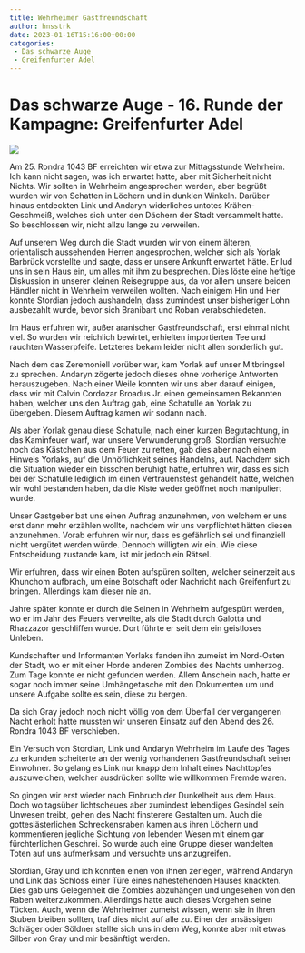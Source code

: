 ```yaml
---
title: Wehrheimer Gastfreundschaft
author: hnsstrk
date: 2023-01-16T15:16:00+00:00
categories:
 - Das schwarze Auge
 - Greifenfurter Adel
---
```

# Das schwarze Auge - 16. Runde der Kampagne: Greifenfurter Adel

![](/uploads/wehrheim7-768x512.png)

Am 25. Rondra 1043 BF erreichten wir etwa zur Mittagsstunde Wehrheim. Ich kann nicht sagen, was ich erwartet hatte, aber mit Sicherheit nicht Nichts. Wir sollten in Wehrheim angesprochen werden, aber begrüßt wurden wir von Schatten in Löchern und in dunklen Winkeln. Darüber hinaus entdeckten Link und Andaryn widerliches untotes Krähen-Geschmeiß, welches sich unter den Dächern der Stadt versammelt hatte. So beschlossen wir, nicht allzu lange zu verweilen.

Auf unserem Weg durch die Stadt wurden wir von einem älteren, orientalisch aussehenden Herren angesprochen, welcher sich als Yorlak Barbrück vorstellte und sagte, dass er unsere Ankunft erwartet hätte. Er lud uns in sein Haus ein, um alles mit ihm zu besprechen. Dies löste eine heftige Diskussion in unserer kleinen Reisegruppe aus, da vor allem unsere beiden Händler nicht in Wehrheim verweilen wollten. Nach einigem Hin und Her konnte Stordian jedoch aushandeln, dass zumindest unser bisheriger Lohn ausbezahlt wurde, bevor sich Branibart und Roban verabschiedeten.

Im Haus erfuhren wir, außer aranischer Gastfreundschaft, erst einmal nicht viel. So wurden wir reichlich bewirtet, erhielten importierten Tee und rauchten Wasserpfeife. Letzteres bekam leider nicht allen sonderlich gut.

Nach dem das Zeremoniell vorüber war, kam Yorlak auf unser Mitbringsel zu sprechen. Andaryn zögerte jedoch dieses ohne vorherige Antworten herauszugeben. Nach einer Weile konnten wir uns aber darauf einigen, dass wir mit Calvin Cordozar Broadus Jr. einen gemeinsamen Bekannten haben, welcher uns den Auftrag gab, eine Schatulle an Yorlak zu übergeben. Diesem Auftrag kamen wir sodann nach.

Als aber Yorlak genau diese Schatulle, nach einer kurzen Begutachtung, in das Kaminfeuer warf, war unsere Verwunderung groß. Stordian versuchte noch das Kästchen aus dem Feuer zu retten, gab dies aber nach einem Hinweis Yorlaks, auf die Unhöflichkeit seines Handelns, auf. Nachdem sich die Situation wieder ein bisschen beruhigt hatte, erfuhren wir, dass es sich bei der Schatulle lediglich im einen Vertrauenstest gehandelt hätte, welchen wir wohl bestanden haben, da die Kiste weder geöffnet noch manipuliert wurde.

Unser Gastgeber bat uns einen Auftrag anzunehmen, von welchem er uns erst dann mehr erzählen wollte, nachdem wir uns verpflichtet hätten diesen anzunehmen. Vorab erfuhren wir nur, dass es gefährlich sei und finanziell nicht vergütet werden würde. Dennoch willigten wir ein. Wie diese Entscheidung zustande kam, ist mir jedoch ein Rätsel.

Wir erfuhren, dass wir einen Boten aufspüren sollten, welcher seinerzeit aus Khunchom aufbrach, um eine Botschaft oder Nachricht nach Greifenfurt zu bringen. Allerdings kam dieser nie an.

Jahre später konnte er durch die Seinen in Wehrheim aufgespürt werden, wo er im Jahr des Feuers verweilte, als die Stadt durch Galotta und Rhazzazor geschliffen wurde. Dort führte er seit dem ein geistloses Unleben.

Kundschafter und Informanten Yorlaks fanden ihn zumeist im Nord-Osten der Stadt, wo er mit einer Horde anderen Zombies des Nachts umherzog. Zum Tage konnte er nicht gefunden werden. Allem Anschein nach, hatte er sogar noch immer seine Umhängetasche mit den Dokumenten um und unsere Aufgabe sollte es sein, diese zu bergen.

Da sich Gray jedoch noch nicht völlig von dem Überfall der vergangenen Nacht erholt hatte mussten wir unseren Einsatz auf den Abend des 26. Rondra 1043 BF verschieben.

Ein Versuch von Stordian, Link und Andaryn Wehrheim im Laufe des Tages zu erkunden scheiterte an der wenig vorhandenen Gastfreundschaft seiner Einwohner. So gelang es Link nur knapp dem Inhalt eines Nachttopfes auszuweichen, welcher ausdrücken sollte wie willkommen Fremde waren.

So gingen wir erst wieder nach Einbruch der Dunkelheit aus dem Haus. Doch wo tagsüber lichtscheues aber zumindest lebendiges Gesindel sein Unwesen treibt, gehen des Nacht finsterere Gestalten um. Auch die gotteslästerlichen Schreckensraben kamen aus ihren Löchern und kommentieren jegliche Sichtung von lebenden Wesen mit einem gar fürchterlichen Geschrei. So wurde auch eine Gruppe dieser wandelten Toten auf uns aufmerksam und versuchte uns anzugreifen.

Stordian, Gray und ich konnten einen von ihnen zerlegen, während Andaryn und Link das Schloss einer Türe eines nahestehenden Hauses knackten. Dies gab uns Gelegenheit die Zombies abzuhängen und ungesehen von den Raben weiterzukommen. Allerdings hatte auch dieses Vorgehen seine Tücken. Auch, wenn die Wehrheimer zumeist wissen, wenn sie in ihren Stuben bleiben sollten, traf dies nicht auf alle zu. Einer der ansässigen Schläger oder Söldner stellte sich uns in dem Weg, konnte aber mit etwas Silber von Gray und mir besänftigt werden.